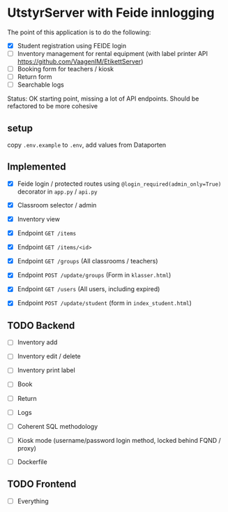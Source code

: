 # UtstyrServer with Feide innlogging
The point of this application is to do the following:

- [x] Student registration using FEIDE login
- [ ] Inventory management for rental equipment (with label printer API https://github.com/VaagenIM/EtikettServer)
- [ ] Booking form for teachers / kiosk
- [ ] Return form
- [ ] Searchable logs

Status: OK starting point, missing a lot of API endpoints. Should be refactored to be more cohesive

## setup
copy `.env.example` to `.env`, add values from Dataporten

## Implemented

- [x] Feide login / protected routes using `@login_required(admin_only=True)` decorator in `app.py` / `api.py`
- [x] Classroom selector / admin
- [x] Inventory view

- [x] Endpoint `GET /items`
- [x] Endpoint `GET /items/<id>`
- [x] Endpoint `GET /groups` (All classrooms / teachers)
- [x] Endpoint `POST /update/groups` (Form in `klasser.html`)
- [x] Endpoint `GET /users` (All users, including expired)
- [x] Endpoint `POST /update/student` (form in `index_student.html`)


## TODO Backend

- [ ] Inventory add
- [ ] Inventory edit / delete
- [ ] Inventory print label

- [ ] Book
- [ ] Return

- [ ] Logs
- [ ] Coherent SQL methodology

- [ ] Kiosk mode (username/password login method, locked behind FQND / proxy)

- [ ] Dockerfile

## TODO Frontend

- [ ] Everything